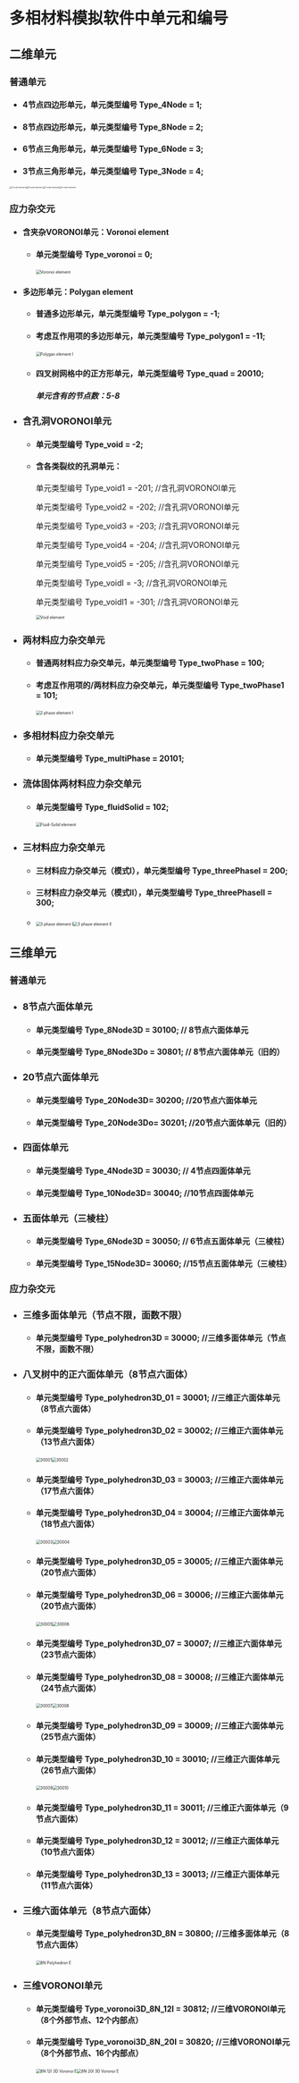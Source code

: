 # 多相材料模拟软件中单元和编号

## 二维单元

### 普通单元

- #### 4节点四边形单元，单元类型编号 Type_4Node = 1;

- #### 8节点四边形单元，单元类型编号 Type_8Node = 2; 

- #### 6节点三角形单元，单元类型编号 Type_6Node = 3;

- #### 3节点三角形单元，单元类型编号 Type_3Node = 4;

<img src="..\images\elements\4 node element.png" alt="4 node element" style="zoom:25%;" /><img src="..\images\elements\8 node element.png" alt="8 node element" style="zoom:25%;" /><img src="..\images\elements\3 node element.png" alt="3 node element" style="zoom:25%;" /><img src="..\images\elements\6 node element.png" alt="6 node element" style="zoom:25%;" />



### 应力杂交元

- #### 含夹杂VORONOI单元：Voronoi element

  - #### 单元类型编号 Type_voronoi = 0; 
  
    <img src="..\images\elements\Voronoi element.png" alt="Voronoi element" style="zoom:50%;" />

- #### 多边形单元：Polygan element

  - #### 普通多边形单元，单元类型编号 Type_polygon = -1; 

  - #### 考虑互作用项的多边形单元，单元类型编号 Type_polygon1 = -11;

    <img src="..\images\elements\Polygan element I.png" alt="Polygan element I" style="zoom: 50%;" />

  - #### 四叉树网格中的正方形单元，单元类型编号 Type_quad = 20010;

    ##### 单元含有的节点数：5-8
    
    

- ### 含孔洞VORONOI单元

  - #### 单元类型编号 Type_void = -2; 

  - #### 含各类裂纹的孔洞单元：

    单元类型编号 Type_void1 = -201;           //含孔洞VORONOI单元
    
    单元类型编号 Type_void2 = -202;           //含孔洞VORONOI单元
    
    单元类型编号 Type_void3 = -203;           //含孔洞VORONOI单元

    单元类型编号 Type_void4 = -204;           //含孔洞VORONOI单元
    
    单元类型编号 Type_void5 = -205;           //含孔洞VORONOI单元
    
    单元类型编号 Type_voidI = -3;         	   //含孔洞VORONOI单元
    
    单元类型编号 Type_voidI1 = -301;         //含孔洞VORONOI单元
    
    <img src="..\images\elements\Void element.png" alt="Void element" style="zoom:50%;" />

- ### 两材料应力杂交单元	

  - #### 普通两材料应力杂交单元，单元类型编号 Type_twoPhase = 100; 

  - #### 考虑互作用项的/两材料应力杂交单元，单元类型编号 Type_twoPhase1 = 101; 

    <img src="..\images\elements\2 phase element I.png" alt="2 phase element I" style="zoom:50%;" />

- ### 多相材料应力杂交单元

  - #### 单元类型编号 Type_multiPhase = 20101;

    

- ### 流体固体两材料应力杂交单元

  - #### 单元类型编号 Type_fluidSolid = 102;

    <img src="..\images\elements\Fluid-Solid element.png" alt="Fluid-Solid element" style="zoom:50%;" />

- ### 三材料应力杂交单元

  - #### 三材料应力杂交单元（模式I），单元类型编号 Type_threePhaseI = 200;
  - #### 三材料应力杂交单元（模式II），单元类型编号 Type_threePhaseII = 300; 
  - <img src="..\images\elements\3 phase element I.png" alt="3 phase element I" style="zoom:50%;" /><img src="..\images\elements\3 phase element II.png" alt="3 phase element II" style="zoom:50%;" />



## 三维单元

###  普通单元

- ### 8节点六面体单元

  - #### 单元类型编号 Type_8Node3D = 30100;                       // 8节点六面体单元
  - #### 单元类型编号 Type_8Node3Do = 30801;                      // 8节点六面体单元（旧的）

- ### 20节点六面体单元

  - #### 单元类型编号 Type_20Node3D= 30200;                       //20节点六面体单元
  - #### 单元类型编号 Type_20Node3Do= 30201;                      //20节点六面体单元（旧的）

- ###  四面体单元

  - #### 单元类型编号 Type_4Node3D = 30030;                       // 4节点四面体单元
  - #### 单元类型编号 Type_10Node3D= 30040;                       //10节点四面体单元

- ### 五面体单元（三棱柱）

  - #### 单元类型编号 Type_6Node3D = 30050;                       // 6节点五面体单元（三棱柱）

  - #### 单元类型编号 Type_15Node3D= 30060;                       //15节点五面体单元（三棱柱）

    

### 应力杂交元

- ### 三维多面体单元（节点不限，面数不限）

  - #### 单元类型编号 Type_polyhedron3D = 30000;                  //三维多面体单元（节点不限，面数不限）

- ### 八叉树中的正六面体单元（8节点六面体）

  - #### 单元类型编号 Type_polyhedron3D_01 = 30001;               //三维正六面体单元（8节点六面体）
  
  - #### 单元类型编号 Type_polyhedron3D_02 = 30002;               //三维正六面体单元（13节点六面体）
    
    <img src="..\images\elements\cube element 01.png" alt="30001" style="zoom:50%;" /><img src="..\images\elements\cube element 02.png" alt="30002" style="zoom:50%;" />
    
  - #### 单元类型编号 Type_polyhedron3D_03 = 30003;               //三维正六面体单元（17节点六面体）
  
  - #### 单元类型编号 Type_polyhedron3D_04 = 30004;               //三维正六面体单元（18节点六面体）
    
    <img src="..\images\elements\cube element 03.png" alt="30003" style="zoom:50%;" /><img src="..\images\elements\cube element 04.png" alt="30004" style="zoom:50%;" />
    
  - #### 单元类型编号 Type_polyhedron3D_05 = 30005;               //三维正六面体单元（20节点六面体）

  - #### 单元类型编号 Type_polyhedron3D_06 = 30006;               //三维正六面体单元（20节点六面体）

    <img src="..\images\elements\cube element 05.png" alt="30005" style="zoom:50%;" /><img src="..\images\elements\cube element 06.png" alt="30006" style="zoom:50%;" />

  - #### 单元类型编号 Type_polyhedron3D_07 = 30007;               //三维正六面体单元（23节点六面体）
  
  - #### 单元类型编号 Type_polyhedron3D_08 = 30008;               //三维正六面体单元（24节点六面体）
    
    <img src="..\images\elements\cube element 07.png" alt="30007" style="zoom:50%;" /><img src="..\images\elements\cube element 08.png" alt="30008" style="zoom:50%;" />
    
  - #### 单元类型编号 Type_polyhedron3D_09 = 30009;               //三维正六面体单元（25节点六面体）
  
  - #### 单元类型编号 Type_polyhedron3D_10 = 30010;               //三维正六面体单元（26节点六面体）
    
    <img src="..\images\elements\cube element 09.png" alt="30009" style="zoom:50%;" /><img src="..\images\elements\cube element 10.png" alt="30010" style="zoom:50%;" />
    
  - #### 单元类型编号 Type_polyhedron3D_11 = 30011;               //三维正六面体单元（9节点六面体）
  
  - #### 单元类型编号 Type_polyhedron3D_12 = 30012;               //三维正六面体单元（10节点六面体） 
  
  - #### 单元类型编号 Type_polyhedron3D_13 = 30013;               //三维正六面体单元（11节点六面体）
  
    
  
- ### 三维六面体单元（8节点六面体）

  - #### 单元类型编号 Type_polyhedron3D_8N = 30800;               //三维多面体单元（8节点六面体）

    <img src="..\images\elements\8N Polyhedron E.png" alt="8N Polyhedron E" style="zoom:50%;" />

- ### 三维VORONOI单元

  - #### 单元类型编号 Type_voronoi3D_8N_12I = 30812;              //三维VORONOI单元（8个外部节点、12个内部点）

  - #### 单元类型编号 Type_voronoi3D_8N_20I = 30820;              //三维VORONOI单元（8个外部节点、16个内部点）

    <img src="..\images\elements\8N 12I 3D Voronoi E.png" alt="8N 12I 3D Voronoi E" style="zoom:50%;" /><img src="..\images\elements\8N 20I 3D Voronoi E.png" alt="8N 20I 3D Voronoi E" style="zoom:50%;" />



